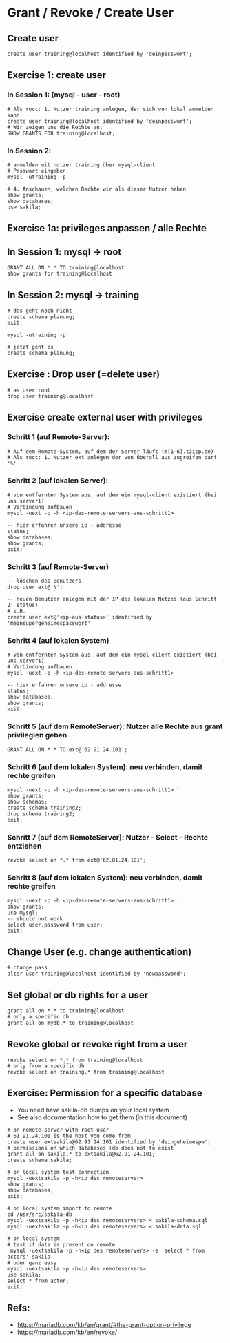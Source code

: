 # Grant / Revoke / Create User 

## Create user 

```
create user training@localhost identified by 'deinpasswort';
```

## Exercise 1: create user 

### In Session 1: (mysql - user - root) 

```
# Als root: 1. Nutzer training anlegen, der sich von lokal anmelden kann 
create user training@localhost identified by 'deinpasswort';
# Wir zeigen uns die Rechte an:
SHOW GRANTS FOR training@localhost;
```

### In Session 2: 

```
# anmelden mit nutzer training über mysql-client
# Passwort eingeben 
mysql -utraining -p
```

```
# 4. Anschauen, welchen Rechte wir als dieser Nutzer haben
show grants; 
show databases;
use sakila; 
```

## Exercise 1a: privileges anpassen / alle Rechte 

## In Session 1: mysql -> root 

```
GRANT ALL ON *.* TO training@localhost
show grants for training@localhost
```

## In Session 2: mysql -> training 

```
# das geht noch nicht 
create schema planung;
exit;
```

```
mysql -utraining -p
```

```
# jetzt geht es
create schema planung;
```




## Exercise  : Drop user (=delete user) 

```
# as user root 
drop user training@localhost 
```

## Exercise create external user with privileges 

### Schritt 1 (auf Remote-Server):

```
# Auf dem Remote-System, auf dem der Server läuft (m[1-6].t3isp.de)
# Als root: 1. Nutzer ext anlegen der von überall aus zugreifen darf '%'

```

### Schritt 2 (auf lokalen Server): 

```
# von entfernten System aus, auf dem ein mysql-client existiert (bei uns server1)
# Verbindung aufbauen
mysql -uext -p -h <ip-des-remote-servers-aus-schritt1> 
```

```
-- hier erfahren unsere ip - addresse 
status;
show databases;
show grants;
exit;
```

### Schritt 3 (auf Remote-Server) 

```
-- löschen des Benutzers
drop user ext@'%';

-- neuen Benutzer anlegen mit der IP des lokalen Netzes (aus Schritt 2: status)
# z.B.
create user ext@'<ip-aus-status>' identified by 'meinsupergeheimespasswort'
```

### Schritt 4 (auf lokalen System) 

```
# von entfernten System aus, auf dem ein mysql-client existiert (bei uns server1)
# Verbindung aufbauen
mysql -uext -p -h <ip-des-remote-servers-aus-schritt1> 
```

```
-- hier erfahren unsere ip - addresse 
status;
show databases;
show grants;
exit;
``` 

### Schritt 5 (auf dem RemoteServer): Nutzer alle Rechte aus grant privilegien geben

```
GRANT ALL ON *.* TO ext@'62.91.24.101';
```

### Schritt 6 (auf dem lokalen System): neu verbinden, damit rechte greifen 

```
mysql -uext -p -h <ip-des-remote-servers-aus-schritt1> `
show grants; 
show schemas;
create schema training2;
drop schema training2;
exit;
```

### Schritt 7 (auf dem RemoteServer): Nutzer - Select - Rechte entziehen 

```
revoke select on *.* from ext@'62.81.24.101';
```

### Schritt 8 (auf dem lokalen System): neu verbinden, damit rechte greifen 

```
mysql -uext -p -h <ip-des-remote-servers-aus-schritt1> `
show grants; 
use mysql;
-- should not work 
select user,password from user; 
exit;
```

## Change User (e.g. change authentication) 

```
# change pass
alter user training@localhost identified by 'newpassword';
```

## Set global or db rights for a user 

```
grant all on *.* to training@localhost
# only a specific db 
grant all on mydb.* to training@localhost 
```

## Revoke global or revoke right from a user 

```
revoke select on *.* from training@localhost 
# only from a specific db 
revoke select on training.* from training@localhost 
```
## Exercise: Permission for a specific database 

  * You need have sakila-db dumps on your local system
  * See also documentation how to get them (in this document)

```
# on remote-server with root-user
# 61.91.24.101 is the host you come from 
create user extsakila@62.91.24.101 identified by 'deingeheimespw';
# permissions on which databases (db does not to exist
grant all on sakila.* to extsakila@62.91.24.101;
create schema sakila;
```

```
# on local system test connection
mysql -uextsakila -p -h<ip des remoteserver>
show grants;
show databases;
exit;

```

```
# on local system import to remote 
cd /usr/src/sakila-db 
mysql -uextsakila -p -h<ip des remoteservers> < sakila-schema.sql
mysql -uextsakila -p -h<ip des remoteservers> < sakila-data.sql
```

```
# on local system 
# test if data is present on remote 
 mysql -uextsakila -p -h<ip des remoteservers> -e 'select * from actors' sakila 
# oder ganz easy
mysql -uextsakila -p -h<ip des remoteservers>
use sakila;
select * from actor;
exit;
```

## Refs:

  * https://mariadb.com/kb/en/grant/#the-grant-option-privilege
  * https://mariadb.com/kb/en/revoke/

